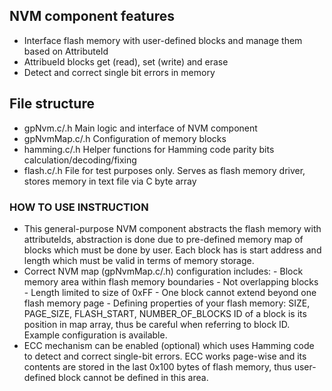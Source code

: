 ## NVM component features

- Interface flash memory with user-defined blocks and manage them based on AttributeId
- AttribueId blocks get (read), set (write) and erase
- Detect and correct single bit errors in memory

## File structure
- gpNvm.c/.h Main logic and interface of NVM component
- gpNvmMap.c/.h Configuration of memory blocks
- hamming.c/.h Helper functions for Hamming code parity bits calculation/decoding/fixing
- flash.c/.h File for test purposes only. Serves as flash memory driver, stores memory in text file via C byte array

### HOW TO USE INSTRUCTION

- This general-purpose NVM component abstracts the flash memory with attributeIds,
    abstraction is done due to pre-defined memory map of blocks which must be done by user.
    Each block has is start address and length which must be valid in terms of memory storage.
- Correct NVM map (gpNvmMap.c/.h) configuration includes:
        - Block memory area within flash memory boundaries
        - Not overlapping blocks
        - Length limited to size of 0xFF
        - One block cannot extend beyond one flash memory page
        - Defining properties of your flash memory: SIZE, PAGE_SIZE, FLASH_START, NUMBER_OF_BLOCKS
    ID of a block is its position in map array, thus be careful when referring to block ID.
    Example configuration is available.
- ECC mechanism can be enabled (optional) which uses Hamming code to detect and correct single-bit
    errors. ECC works page-wise and its contents are stored in the last 0x100 bytes of flash memory,
    thus user-defined block cannot be defined in this area.